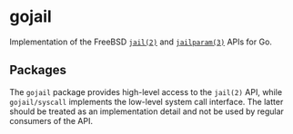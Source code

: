 # gojail

Implementation of the FreeBSD
[`jail(2)`](https://www.freebsd.org/cgi/man.cgi?query=jail&sektion=2&manpath=FreeBSD+12.2-RELEASE+and+Ports)
and [`jailparam(3)`](https://www.freebsd.org/cgi/man.cgi?query=jailparam&sektion=3&manpath=FreeBSD+12.2-RELEASE+and+Ports)
APIs for Go.

## Packages

The `gojail` package provides high-level access to the `jail(2)` API,
while `gojail/syscall` implements the low-level system call interface.
The latter should be treated as an implementation detail and not be used by regular consumers of the API.

